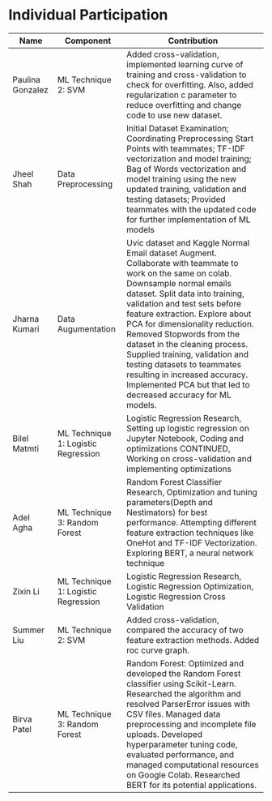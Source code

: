 # Individual Participation

| Name             | Component                              | Contribution                                                                          |
| ---------------- | -------------------------------------- | ------------------------------------------------------------------------------------- |
| Paulina Gonzalez | ML Technique 2: SVM                    | Added cross-validation, implemented learning curve of training and cross-validation to check for overfitting. Also, added regularization c parameter to reduce overfitting and change code to use new dataset. |
| Jheel Shah       | Data Preprocessing                     | Initial Dataset Examination; Coordinating Preprocessing Start Points with teammates; TF-IDF vectorization and model training; Bag of Words vectorization and model training using the new updated training, validation and testing datasets; Provided teammates with the updated code for further implementation of ML models|
| Jharna Kumari    | Data Augumentation                     | Uvic dataset and Kaggle Normal Email dataset Augment. Collaborate with teammate to work on the same on colab. Downsample normal emails dataset. Split data into training, validation and test sets before feature extraction. Explore about PCA for dimensionality reduction. Removed Stopwords from the dataset in the cleaning process. Supplied training, validation and testing datasets to teammates resulting in increased accuracy. Implemented PCA but that led to decreased accuracy for ML models. |
| Bilel Matmti     | ML Technique 1: Logistic Regression    | Logistic Regression Research, Setting up logistic regression on Jupyter Notebook, Coding and optimizations CONTINUED, Working on cross-validation and implementing optimizations     |       
| Adel Agha        | ML Technique 3: Random Forest          | Random Forest Classifier Research, Optimization and tuning parameters(Depth and Nestimators) for best performance. Attempting different feature extraction techniques like OneHot and TF-IDF Vectorization. Exploring BERT, a neural network technique                          |
| Zixin Li         | ML Technique 1: Logistic Regression    | Logistic Regression Research, Logistic Regression Optimization, Logistic Regression Cross Validation                                                          |
| Summer Liu       | ML Technique 2: SVM                    | Added cross-validation, compared the accuracy of two feature extraction methods.  Added roc curve graph.|                    
| Birva Patel      | ML Technique 3: Random Forest          | Random Forest: Optimized and developed the Random Forest classifier using Scikit-Learn. Researched the algorithm and resolved ParserError issues with CSV files. Managed data preprocessing and incomplete file uploads. Developed hyperparameter tuning code, evaluated performance, and managed computational resources on Google Colab. Researched BERT for its potential applications.|                         
